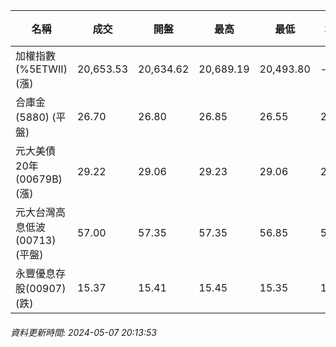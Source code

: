 | 名稱 | 成交 | 開盤 | 最高 | 最低 | 均價 | 成交金額(億) | 昨收 | 漲跌幅 | 漲跌 | 總量 | 昨量 | 振幅 |
| -------- | -------- | -------- | -------- |-------- | -------- | -------- |-------- |-------- |-------- | -------- | -------- |-------- |
|加權指數(%5ETWII) (漲)|20,653.53|20,634.62|20,689.19|20,493.80|-|4,069.16|20,523.31|0.63%|130.22|8,265,741|0|0.95%|
|合庫金(5880) (平盤)|26.70|26.80|26.85|26.55|26.64|2.45|26.70|0.00%|0.00|9,209|15,353|1.12%|
|元大美債20年(00679B) (漲)|29.22|29.06|29.23|29.06|29.13|13.34|28.97|0.86%|0.25|45,789|41,067|0.59%|
|元大台灣高息低波(00713) (平盤)|57.00|57.35|57.35|56.85|57.04|2.95|57.00|0.00%|0.00|5,168|5,018|0.88%|
|永豐優息存股(00907) (跌)|15.37|15.41|15.45|15.35|15.39|0.212|15.39|0.13%|0.02|1,378|2,957|0.65%|
###### 資料更新時間: 2024-05-07 20:13:53
